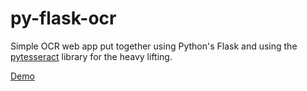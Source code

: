 # py-flask-ocr
Simple OCR web app put together using Python's Flask and using the [pytesseract](https://pypi.org/project/pytesseract/) library for the heavy lifting.

<a href="http://3.85.182.75:5001/" target="_blank">Demo</a>